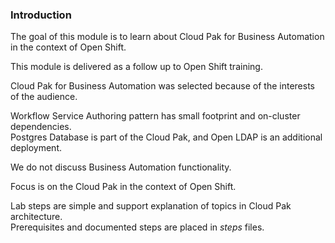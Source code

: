 ### Introduction

The goal of this module is to learn about Cloud Pak for Business Automation in the context of Open Shift.

This module is delivered as a follow up to Open Shift training.

Cloud Pak for Business Automation was selected because of the interests of the audience.

Workflow Service Authoring pattern has small footprint and on-cluster dependencies.<br/>
Postgres Database is part of the Cloud Pak, and Open LDAP is an additional deployment.

We do not discuss Business Automation functionality.

Focus is on the Cloud Pak in the context of Open Shift.

Lab steps are simple and support explanation of topics in Cloud Pak architecture.<br/>
Prerequisites and documented steps are placed in *steps* files.
